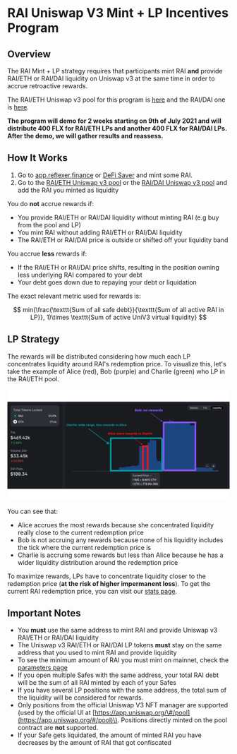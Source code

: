 # RAI Uniswap V3 Mint + LP Incentives Program

## Overview

The RAI Mint + LP strategy requires that participants mint RAI **and** provide RAI/ETH or RAI/DAI liquidity on Uniswap v3 at the same time in order to accrue retroactive rewards.  
  
The RAI/ETH Uniswap v3 pool for this program is [here](https://info.uniswap.org/#/pools/0x14de8287adc90f0f95bf567c0707670de52e3813) and the RAI/DAI one is [here](https://info.uniswap.org/#/pools/0xcb0c5d9d92f4f2f80cce7aa271a1e148c226e19d). 

**The program will demo for 2 weeks starting on 9th of July 2021 and will distribute 400 FLX for RAI/ETH LPs and another 400 FLX for RAI/DAI LPs. After the demo, we will gather results and reassess.**

## How It Works

1. Go to [app.reflexer.finance](https://app.reflexer.finance/) or [DeFi Saver](https://app.defisaver.com/reflexer/manage) and mint some RAI.
2. Go to the [RAI/ETH Uniswap v3 pool](https://info.uniswap.org/#/pools/0x14de8287adc90f0f95bf567c0707670de52e3813) or the [RAI/DAI Uniswap v3 pool](https://info.uniswap.org/#/pools/0xcb0c5d9d92f4f2f80cce7aa271a1e148c226e19d) and add the RAI you minted as liquidity

You do **not** accrue rewards if:

* You provide RAI/ETH or RAI/DAI liquidity without minting RAI \(e.g buy from the pool and LP\)
* You mint RAI without adding RAI/ETH or RAI/DAI liquidity
* The RAI/ETH or RAI/DAI price is outside or shifted off your liquidity band

You accrue **less** rewards if:

* If the RAI/ETH or RAI/DAI price shifts, resulting in the position owning less underlying RAI compared to your debt
* Your debt goes down due to repaying your debt or liquidation 

The exact relevant metric used for rewards is: 

$$
min(\frac{\texttt{Sum of all safe debt}}{\texttt{Sum of all active RAI in LP}}, 1)\times \texttt{Sum of active UniV3 virtual liquidity}
$$

## LP Strategy

The rewards will be distributed considering how much each LP concentrates liquidity around RAI's redemption price. To visualize this, let's take the example of Alice \(red\), Bob \(purple\) and Charlie \(green\) who LP in the RAI/ETH pool.

![Alice accrues the most rewards because she LPed close to the redemption price](../.gitbook/assets/bob.png)

You can see that:

* Alice accrues the most rewards because she concentrated liquidity really close to the current redemption price
* Bob is not accruing any rewards because none of his liquidity includes the tick where the current redemption price is
* Charlie is accruing some rewards but less than Alice because he has a wider liquidity distribution around the redemption price

To maximize rewards, LPs have to concentrate liquidity closer to the redemption price \(**at the risk of higher impermanent loss**\). To get the current RAI redemption price, you can visit our [stats page](https://stats.reflexer.finance/).

## Important Notes

* You **must** use the same address to mint RAI and provide Uniswap v3 RAI/ETH or RAI/DAI liquidity
* The Uniswap v3 RAI/ETH or RAI/DAI LP tokens **must** stay on the same address that you used to mint RAI and provide liquidity
* To see the minimum amount of RAI you must mint on mainnet, check the [parameters page](https://docs.reflexer.finance/current-system-parameters#quick-glance)
* If you open multiple Safes with the same address, your total RAI debt will be the sum of all RAI minted by each of your Safes
* If you have several LP positions with the same address, the total sum of the liquidity will be considered for rewards.
* Only positions from the official Uniswap V3 NFT manager are supported \(used by the official UI at [https://app.uniswap.org/\#/pool](https://app.uniswap.org/#/pool)\). Positions directly minted on the pool contract are **not** supported.
* If your Safe gets liquidated, the amount of minted RAI you have decreases by the amount of RAI that got confiscated

